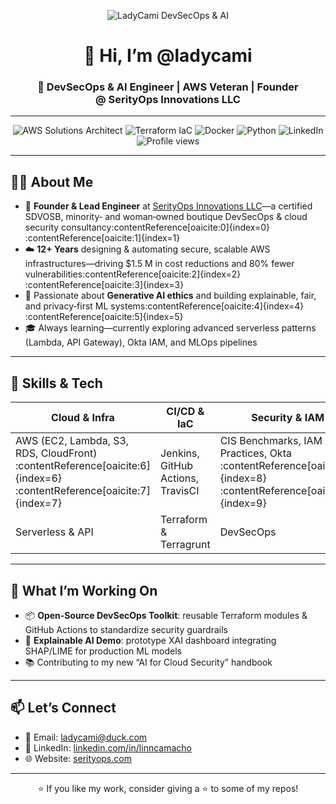 <!-- ====== Header ====== -->
<p align="center">
  <img src="https://raw.githubusercontent.com/ladycami/ladycami/master/banner.png" alt="LadyCami DevSecOps & AI">
</p>

<h1 align="center">👋 Hi, I’m @ladycami</h1>
<h3 align="center">🚀 DevSecOps & AI Engineer | AWS Veteran | Founder @ SerityOps Innovations LLC</h3>

---

<!-- ====== Badges ====== -->
<p align="center">
  <img src="https://img.shields.io/badge/AWS-Certified%20Solutions%20Architect-orange" alt="AWS Solutions Architect"/>
  <img src="https://img.shields.io/badge/Terraform-Infrastructure%20as%20Code-blue" alt="Terraform IaC"/>
  <img src="https://img.shields.io/badge/Docker-Containers-blue" alt="Docker"/>
  <img src="https://img.shields.io/badge/Python-Programming-green" alt="Python"/>
  <img src="https://img.shields.io/badge/LinkedIn-connect-blue" alt="LinkedIn"/>
  <img src="https://komarev.com/ghpvc/?username=ladycami&color=blue" alt="Profile views"/>
</p>

---

## 👩‍💻 About Me
- 🔧 **Founder & Lead Engineer** at [SerityOps Innovations LLC](https://serityops.com)—a certified SDVOSB, minority‑ and woman‑owned boutique DevSecOps & cloud security consultancy:contentReference[oaicite:0]{index=0}&#8203;:contentReference[oaicite:1]{index=1}  
- ☁️ **12+ Years** designing & automating secure, scalable AWS infrastructures—driving $1.5 M in cost reductions and 80% fewer vulnerabilities:contentReference[oaicite:2]{index=2}&#8203;:contentReference[oaicite:3]{index=3}  
- 🤖 Passionate about **Generative AI ethics** and building explainable, fair, and privacy‑first ML systems:contentReference[oaicite:4]{index=4}&#8203;:contentReference[oaicite:5]{index=5}  
- 🎓 Always learning—currently exploring advanced serverless patterns (Lambda, API Gateway), Okta IAM, and MLOps pipelines  

---

## 🚀 Skills & Tech
| Cloud & Infra     | CI/CD & IaC           | Security & IAM    | Programming & AI    |
|-------------------|-----------------------|-------------------|---------------------|
| AWS (EC2, Lambda, S3, RDS, CloudFront) :contentReference[oaicite:6]{index=6}&#8203;:contentReference[oaicite:7]{index=7} | Jenkins, GitHub Actions, TravisCI | CIS Benchmarks, IAM Best Practices, Okta :contentReference[oaicite:8]{index=8}&#8203;:contentReference[oaicite:9]{index=9} | Python, Bash, Terraform, Docker, Kubernetes |
| Serverless & API  | Terraform & Terragrunt| DevSecOps         | Generative AI (XAI) |

---

## 🌱 What I’m Working On
- 📦 **Open‑Source DevSecOps Toolkit**: reusable Terraform modules & GitHub Actions to standardize security guardrails  
- 🤖 **Explainable AI Demo**: prototype XAI dashboard integrating SHAP/LIME for production ML models  
- 📚 Contributing to my new “AI for Cloud Security” handbook

---

## 📫 Let’s Connect
- 📧 Email: [ladycami@duck.com](mailto:ladycami@duck.com)  
- 🔗 LinkedIn: [linkedin.com/in/linncamacho](https://linkedin.com/in/linncamacho)  
- 🌐 Website: [serityops.com](https://serityops.com)  

---

<p align="center">
  ⭐️ If you like my work, consider giving a ⭐ to some of my repos!
</p>
